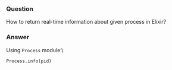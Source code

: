 ### Question
How to return real-time information about given process in Elixir?


### Answer
Using `Process` module:\

    Process.info(pid)


